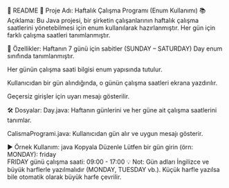 📄 README
📌 Proje Adı: Haftalık Çalışma Programı (Enum Kullanımı)
📚 Açıklama:
Bu Java projesi, bir şirketin çalışanlarının haftalık çalışma saatlerini yönetebilmesi için enum kullanılarak hazırlanmıştır. Her gün için farklı çalışma saatleri tanımlanmıştır.

🔧 Özellikler:
Haftanın 7 günü için sabitler (SUNDAY – SATURDAY) Day enum sınıfında tanımlanmıştır.

Her günün çalışma saati bilgisi enum yapısında tutulur.

Kullanıcıdan bir gün alındığında, o günün çalışma saatleri ekrana yazdırılır.

Geçersiz girişler için uyarı mesajı gösterilir.

🛠️ Dosyalar:
Day.java: Haftanın günlerini ve her güne ait çalışma saatlerini tanımlar.

CalismaProgrami.java: Kullanıcıdan gün alır ve uygun mesajı gösterir.

▶️ Örnek Kullanım:
java
Kopyala
Düzenle
Lütfen bir gün girin (örn: MONDAY): friday  
FRIDAY günü çalışma saati: 09:00 - 17:00
💡 Not:
Gün adları İngilizce ve büyük harflerle yazılmalıdır (MONDAY, TUESDAY vb.). Küçük harfle yazılsa bile otomatik olarak büyük harfe çevrilir.
